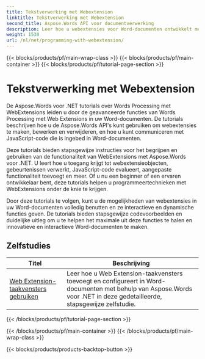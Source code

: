 ```yaml
---
title: Tekstverwerking met Webextension
linktitle: Tekstverwerking met Webextension
second_title: Aspose.Words API voor documentverwerking
description: Leer hoe u webextensies voor Word-documenten ontwikkelt met Aspose.Words voor .NET. Leer hoe u webextensies maakt, wijzigt en personaliseert en integreert in uw Word-documenten.
weight: 1530
url: /nl/net/programming-with-webextension/
---
```


{{< blocks/products/pf/main-wrap-class >}}
{{< blocks/products/pf/main-container >}}
{{< blocks/products/pf/tutorial-page-section >}}

# Tekstverwerking met Webextension

De Aspose.Words voor .NET tutorials over Words Processing met WebExtensions leiden u door de geavanceerde functies van Words Processing met Web Extensions in uw Word-documenten. De tutorials beschrijven hoe u de Aspose.Words API's kunt gebruiken om webextensies te maken, bewerken en verwijderen, en hoe u kunt communiceren met JavaScript-code die is ingebed in Word-documenten.

Deze tutorials bieden stapsgewijze instructies voor het begrijpen en gebruiken van de functionaliteit van WebExtensions met Aspose.Words voor .NET. U leert hoe u toegang krijgt tot webextensieobjecten, gebeurtenissen verwerkt, JavaScript-code evalueert, aangepaste functionaliteit toevoegt en meer. Of u nu een beginner of een ervaren ontwikkelaar bent, deze tutorials helpen u programmeertechnieken met WebExtensions onder de knie te krijgen.

Door deze tutorials te volgen, kunt u de mogelijkheden van webextensies in uw Word-documenten volledig benutten en ze interactieve en dynamische functies geven. De tutorials bieden stapsgewijze codevoorbeelden en duidelijke uitleg om u te helpen het maximale uit deze functies te halen en innovatieve en interactieve Word-documenten te maken.

## Zelfstudies
| Titel | Beschrijving |
| --- | --- |
| [Web Extension-taakvensters gebruiken](./using-web-extension-task-panes/) | Leer hoe u Web Extension-taakvensters toevoegt en configureert in Word-documenten met behulp van Aspose.Words voor .NET in deze gedetailleerde, stapsgewijze zelfstudie. |
{{< /blocks/products/pf/tutorial-page-section >}}

{{< /blocks/products/pf/main-container >}}
{{< /blocks/products/pf/main-wrap-class >}}

{{< blocks/products/products-backtop-button >}}
